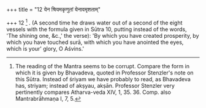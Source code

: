 +++
title = "12 येन श्रियमकृणुतां येनावमृशताम्"

+++
12 [^6] . (A second time he draws water out of a second of the eight vessels with the formula given in Sūtra 10, putting instead of the words, 'The shining one, &c.,' the verse): 'By which you have created prosperity, by which you have touched surā, with which you have anointed the eyes, which is your' glory, O Aśvins.'


[^6]:  The reading of the Mantra seems to be corrupt. Compare the form in which it is given by Bhavadeva, quoted in Professor Stenzler's note on this Sūtra. Instead of śriyam we have probably to read, as Bhavadeva has, striyam; instead of akṣyau, akṣān. Professor Stenzler very pertinently compares Atharva-veda XIV, 1, 35. 36. Comp. also Mantrabrāhmaṇa I, 7, 5.

